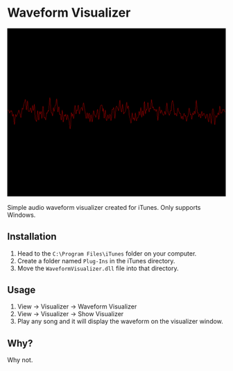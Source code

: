 # Waveform Visualizer

![](./doc/visualizer.gif)

Simple audio waveform visualizer created for iTunes. Only supports Windows.

## Installation

1. Head to the `C:\Program Files\iTunes` folder on your computer. 
2. Create a folder named `Plug-Ins` in the iTunes directory.
3. Move the `WaveformVisualizer.dll` file into that directory.

## Usage

1. View -> Visualizer -> Waveform Visualizer
2. View -> Visualizer -> Show Visualizer
3. Play any song and it will display the waveform on the visualizer window.

## Why?

Why not.
